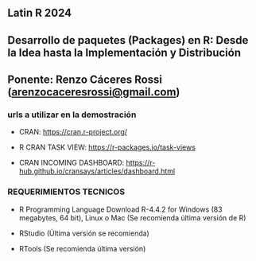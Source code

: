 ## Latin R 2024
## Desarrollo de paquetes (Packages) en R: Desde la Idea hasta la Implementación y Distribución
## Ponente: Renzo Cáceres Rossi (arenzocaceresrossi@gmail.com)

### urls a utilizar en la demostración

- CRAN: https://cran.r-project.org/

- R CRAN TASK VIEW: https://r-packages.io/task-views

- CRAN INCOMING DASHBOARD: https://r-hub.github.io/cransays/articles/dashboard.html

### REQUERIMIENTOS TECNICOS

- R Programming Language Download R-4.4.2 for Windows (83 megabytes, 64 bit), Linux o Mac
(Se recomienda última versión de R)

- RStudio (Última versión se recomienda)

- RTools (Se recomienda última versión)